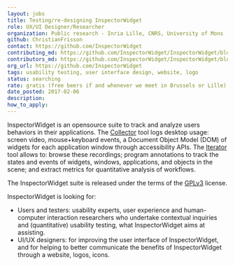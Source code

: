```yaml
---
layout: jobs
title: Testing/re-designing InspectorWidget
role: UX/UI Designer/Researcher
organization: Public research - Inria Lille, CNRS, University of Mons
github: ChristianFrisson
contact: https://github.com/InspectorWidget
contributing_md: https://github.com/InspectorWidget/InspectorWidget/blob/master/README.md
contributors_md: https://github.com/InspectorWidget/InspectorWidget/blob/master/README.md
org_url: https://github.com/InspectorWidget
tags: usability testing, user interface design, website, logo
status: searching
rate: gratis (free beers if and whenever we meet in Brussels or Lille)
date_posted: 2017-02-06
description:
how_to_apply:
---
```


InspectorWidget is an opensource suite to track and analyze users behaviors in their applications.
The [Collector](https://github.com/InspectorWidget/InspectorWidgetCollector) tool logs desktop usage: screen video, mouse+keyboard events, a Document Object Model (DOM) of widgets for each application window through accessibility APIs.
The [Iterator](https://github.com/InspectorWidget/InspectorWidgetIterator) tool allows to: browse these recordings; program annotations to track the states and events of widgets, windows, applications, and objects in the scene; and extract metrics for quantitative analysis of workflows.

The InspectorWidget suite is released under the terms of the [GPLv3](http://www.gnu.org/licenses/gpl-3.0.html) license.

InspectorWidget is looking for:

- Users and testers: usability experts, user experience and human-computer interaction researchers who undertake contextual inquiries and (quantitative) usability testing, what InspectorWidget aims at assisting.
- UI/UX designers: for improving the user interface of InspectorWidget, and for helping to better communicate the benefits of InspectorWidget through a website, logos, icons.
